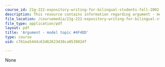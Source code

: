 ```yaml
---
course_id: 21g-222-expository-writing-for-bilingual-students-fall-2002
description: This resource contains information regarding argument - model topic.
file_location: /coursemedia/21g-222-expository-writing-for-bilingual-students-fall-2002/c761ea5444c63d62623430ca053902df_MIT21G_222F02_argmntmodel.pdf
file_type: application/pdf
layout: pdf
title: 'Argument - model topic #4F4DD'
type: course
uid: c761ea5444c63d62623430ca053902df

---
```

None